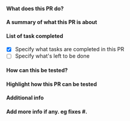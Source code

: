 #### What does this PR do?

#### A summary of what this PR is about

#### List of task completed

- [x] Specify what tasks are completed in this PR
- [ ] Specify what's left to be done
#### How can this be tested?

#### Highlight how this PR can be tested
#### Additional info

#### Add more info if any. eg fixes #.